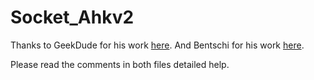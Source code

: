 # Socket_Ahkv2

Thanks to GeekDude for his work [here](https://github.com/G33kDude/Socket.ahk).  And Bentschi for his work [here](https://autohotkey.com/board/topic/94376-socket-class-%C3%BCberarbeitet/).

Please read the comments in both files detailed help.
